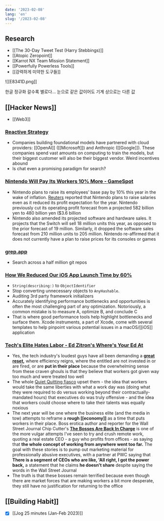 ```yaml
---
date: '2023-02-08'
lang: 'en'
slug: '/2023-02-08'
---
```


## Research

- [[The 30-Day Tweet Test (Harry Stebbings)]]
- [[Atopic Zeropoint]]
- [[Karrot NX Team Mission Statement]]
- [[Powerfully Powerless Tools]]
- [[강력하게 미약한 도구들]]

![[E8341D.png]]

한글 정규화 갈수록 별로다... 눈으로 같은 값이어도 기계 상으로는 다른 값

## [[Hacker News]]

- [[Web3]]

### [Reactive Strategy](https://matt-rickard.ghost.io/reactive-strategy/)

- Companies building foundational models have partnered with cloud providers: [[OpenAI]] ([[Microsoft]]) and Anthropic ([[Google]]). These companies spend vast amounts on computing to train the models, but their biggest customer will also be their biggest vendor. Weird incentives abound
- Is chat even a promising paradigm for search?

### [Nintendo Will Pay Its Workers 10% More - GameSpot](https://www.gamespot.com/articles/nintendo-will-pay-its-workers-10-more/1100-6511268/)

- Nintendo plans to raise its employees' base pay by 10% this year in the wake of inflation. [Reuters](https://www.reuters.com/technology/nintendo-trims-annual-profit-outlook-firmer-yen-2023-02-07/?rpc=401&) reported that Nintendo plans to raise salaries even as it reduced its profit expectation for the year. Nintendo previously cut its operating profit forecast from a projected 582 billion yen to 480 billion yen ($3.6 billion
- Nintendo also amended its projected software and hardware sales. It projects that the Switch will sell 18 million units this year, as opposed to the prior forecast of 19 million. Similarly, it dropped the software sales forecast from 210 million units to 205 million. Nintendo re-affirmed that it does not currently have a plan to raise prices for its consoles or games

### [grep.app](https://grep.app/)

- Search across a half million git repos

### [How We Reduced Our iOS App Launch Time by 60%](https://doordash.engineering/2023/01/31/how-we-reduced-our-ios-app-launch-time-by-60/)

- `String(describing:)` to `ObjectIdentifier`
- Stop converting unnecessary objects to `AnyHashable`.
- Auditing 3rd party framework initializers
- Accurately identifying performance bottlenecks and opportunities is often the most challenging part of any optimization. Notoriously, a common mistake is to measure A, optimize B, and conclude C
- That is where good performance tools help highlight bottlenecks and surface them. Xcode instruments, a part of Xcode, come with several templates to help pinpoint various potential issues in a macOS/[[iOS]] application

### [Tech's Elite Hates Labor - Ed Zitron's Where's Your Ed At](https://ez.substack.com/p/techs-elite-hates-labor)

- Yes, the tech industry's loudest guys have all been demanding a **[great reset](https://unherd.com/thepost/david-sacks-the-tech-purge/),** where efficiency reigns, where the entitled are not invested in or are fired, or are **put in their place** because the overwhelming sense from these craven ghouls is that they believe that workers got given way too much and were treated too well
- The whole [Quiet Quitting fiasco](https://ez.substack.com/p/quiet-quitting-crony-capitalism) upset them - the idea that workers would take the same liberties with what a work day was (doing what they were required to do versus working beyond their contractually-mandated hours) that executives do was truly offensive - and the idea that workers could choose where to take their talents was equally noxious
- The next year will be one where the business elite (and the media in tow) attempts to reframe a **rough [[economy]]** as a time that puts workers in their place. Boss erotica author and reporter for the Wall Street Journal Chip Cutter's **[The Bosses Are Back In Charge](https://www.wsj.com/articles/layoffs-labor-market-bosses-power-workplace-11675347655)** is one of the more vulgar attempts I've seen to try and crush remote work, quoting a real estate CEO - a guy who profits from offices - as saying that **the whole concept of working from anywhere went too far.** The goal with these stories is to pump out marketing material for professionally abusive executives, with a partner at PWC saying that **There is a segment of CEOs who are like, 'All right, I got the power back,** a statement that he claims **he doesn't share** despite saying the words in the Wall Street Journal
- The truth is that these bosses remain terrified because even though there are market forces that are making workers a bit more desperate, they still have no justification for returning to the office

## [[Building Habit]]

- [x] [[Jog 25 minutes (Jan-Feb 2023)]]
